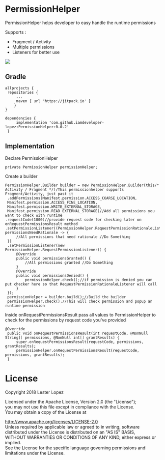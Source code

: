 
# PermissionHelper  
PermissionHelper helps developer to easy handle the runtime permissions  

Supports : 
- Fragment / Activity  
- Multiple permissions  
- Listeners for better use    

[![](https://jitpack.io/v/iamdeveloper-lopez/PermissionHelper.svg)](https://jitpack.io/#iamdeveloper-lopez/PermissionHelper)    

## Gradle  
```  
allprojects {  
 repositories { 
	 ... 
	 maven { url 'https://jitpack.io' } 	
	}
}  
```  
```  
dependencies {  
	 implementation 'com.github.iamdeveloper-lopez:PermissionHelper:0.0.2'
 }  
```  
  
## Implementation  

Declare PermissionHelper
```    
private PermissionHelper permissionHelper;  
```  

Create a builder  

```
PermissionHelper.Builder builder = new PermissionHelper.Builder(this/* Activity / Fragment */)/This permissionhelper supports Fragment/Activity, just past it  
 .addPermissions(Manifest.permission.ACCESS_COARSE_LOCATION,
 Manifest.permission.ACCESS_FINE_LOCATION, 
 Manifest.permission.WRITE_EXTERNAL_STORAGE, 
 Manifest.permission.READ_EXTERNAL_STORAGE)//Add all permissions you want to check with runtime 
.requestCode(1000)//provide request code for checking later on onRequestPermissionsResult method
.setPermissionListener((PermissionHelper.RequestPermissionRationaleListener) permissionsNeedRationale -> { 
	 //All permissions that need rationale //Do Something 
 }) 
 .setPermissionListener(new PermissionHelper.RequestPermissionListener() { 
	 @Override 
	 public void permissionsGranted() { 
		 //All permissions granted //Do Something 
	 }  
	 @Override 
	 public void permissionsDenied() { 
		 permissionHelper.check();//if permission is denied you can put checker here so that RequestPermissionRationaleListener will call 
	 } 
 }); 
 permissionHelper = builder.build();//Build the builder 
 permissionHelper.check();//This will check permission and popup an runtime permission  
 ```
Inside onRequestPermissionsResult pass all values to PermissionHelper to check for the permissions by request code you've provided  
```
@Override  
 public void onRequestPermissionsResult(int requestCode, @NonNull String[] permissions, @NonNull int[] grantResults) { 
	 super.onRequestPermissionsResult(requestCode, permissions, grantResults);
	 permissionHelper.onRequestPermissionsResult(requestCode, permissions, grantResults); 
 }
```
# License  
Copyright 2018 Lester Lopez  
  
Licensed under the Apache License, Version 2.0 (the "License");  
you may not use this file except in compliance with the License.  
You may obtain a copy of the License at  
  
 http://www.apache.org/licenses/LICENSE-2.0  
Unless required by applicable law or agreed to in writing, software  
distributed under the License is distributed on an "AS IS" BASIS,  
WITHOUT WARRANTIES OR CONDITIONS OF ANY KIND, either express or implied.  
See the License for the specific language governing permissions and  
limitations under the License.
